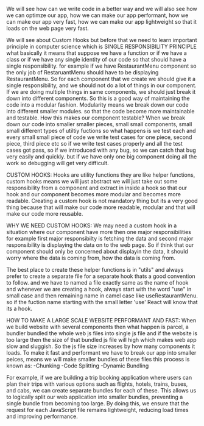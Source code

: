 We will see how can we write code in a better way and we will also see how we can optimze our app, how we can make our app performant, how we can make our app very fast, how we can make our app lightweight so that it loads on the web page very fast.

We will see about Custom Hooks but before that we need to learn important principle in computer science which is SINGLE RESPONSIBILITY PRINCIPLE what basically it means that suppose we have a function or if we have a class or if we have any single identity of our code so that should have a single responsibility. for example if we have RestaurantMenu component so the only job of RestaruantMenu should have to be displaying RestaurantMenu. So for each component that we create we should give it a single responsibility, and we should not do a lot of things in our component. If we are doing multiple things in same components, we should just break it down into different components. So this is a good way of maintaining the code into a modular fashion. Modularity means we break down our code into different smaller modules. so that the code become more maintainable and testable. How this makes our component testable? When we break down our code into smaller smaller pieces, small small components, small small different types of utiltiy fuctions so what happens is we test each and every small small piece of code we write test cases for one piece, second piece, third piece etc so if we write test cases properly and all the test cases got pass, so if we introduced with any bug, so we can catch that bug very easily and quickly. but if we have only one big component doing all the work so debugging will get very difficult.


CUSTOM HOOKS:
Hooks are utility functions they are like helper functions, custom hooks means we will just abstract we will just take out some responsibility from a component and extract in inside a hook so that our hook and our component becomes more modular and becomes more readable. Creating a custom hook is not mandatory thing but its a very good thing because that will make our code more readable, modular and that will make our code more reusable.


WHY WE NEED CUSTOM HOOKS:
We may need a custom hook in a situation where our component have more then one major responsibilities for example first major responsibilty is fetching the data and second major responsibility is displaying the data on to the web page. So if think that our component should only be concerned about displayin the data, it should worry where the data is coming from, how the data is coming from.

The best place to create these helper functions is in "utils" and always prefer to create a separate file for a separate hook thats a good convention to follow. and we have to named a file exactly same as the name of hook and whenever we are creating a hook, always start with the word "use" in small case and then remaining name in camel case like useRestaurantMenu. so if the fuction name starting with the small letter 'use' React will know that its a hook.


HOW TO MAKE A LARGE SCALE WEBSITE PERFORMANT AND FAST:
When we build website with several components then what happen is parcel, a bundler bundled the whole web js files into single js file and if the website is too large then the size of that bundled js file will high which makes web app slow and sluggish. So the js file size increases by how many components it loads. To make it fast and performant we have to break our app into smaller peices, means we will make smaller bundles of these files this process is known as:
-Chunking
-Code Splitting
-Dynamic Bundling

For example, if we are building a trip booking application where users can plan their trips with various options such as flights, hotels, trains, buses, and cabs, we can create separate bundles for each of these. This allows us to logically split our web application into smaller bundles, preventing a single bundle from becoming too large. By doing this, we ensure that the request for each JavaScript file remains lightweight, reducing load times and improving performance.







